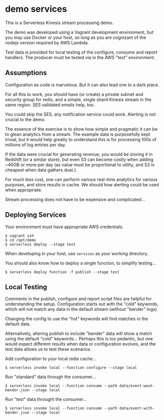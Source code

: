 demo services
====

This is a Serverless Kinesis stream processing demo.

The demo was developed using a Vagrant development environment, but you may use Docker or your host, so long as you are cognizant of the nodejs version required by AWS Lambda.

Test data is provided for local testing of the configure, consume and report handlers. The producer must be tested via in the AWS "test" environment.

## Assumptions

Configuration as code is marvelous. But it can also lead one to a dark place.

For all this to work, you should have (or create) a private subnet and security group for redis, and a simple, single shard Kinesis stream in the same region. SES validated emails help, too.

You could skip the SES, any notification service could work. Alerting is not crucial to the demo.

The essence of the exercise is to show how simple and pragmatic it can be to glean analytics from a stream. The example data is purposefully kept trivial, but it would help greatly to understand this is for processing 100s of millions of log entries per day.

If the data were crucial for generating revenue, you would be storing it in Redshift (or a similar store), but even S3 can become costly when adding ~40GB or more per day (as value must be proportional to utility, and S3 is cheapest when data gathers dust.).

For much less cost, one can perform various real-time analytics for various purposes, and store results in cache. We should how alerting could be used when appropriate.

Stream processing does not have to be expensive and complicated...

## Deploying Services

Your environment must have appropriate AWS credentials.

```
$ vagrant ssh
$ cd /opt/demo
$ serverless deploy --stage test
```

When developing in your host, use `services` as your working directory.

You should also know how to deploy a single function, to simplify testing...

```
$ serverless deploy function -f publish --stage test
```

## Local Testing

Comments in the publish, configure and report script files are helpful for understanding the setup. Configuration starts out with the "cold" keywords, which will not match any data in the default stream (without "bender" logs).

Changing the config to use the "hot" keywords will find matches in the default data.

Alternatively, altering publish to include "bender" data will show a match using the default "cold" keywords... Perhaps this is too pedantic, but one would expect different results when data or configuration evolves, and the test data allows us to test these scenarios.

Add configuration to your local redis cache...

```
$ serverless invoke local --function configure --stage local
```

Run "standard" data through the consumer...

```
$ serverless invoke local --function consume --path data/event-wout-bender.json --stage local
```

Run "test" data throught the consumer...

```
$ serverless invoke local --function consume --path data/event-with-bender.json --stage local
```
